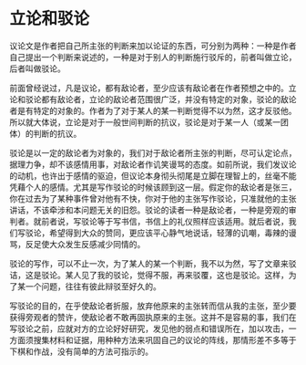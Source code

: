 # 立论和驳论

议论文是作者把自己所主张的判断来加以论证的东西，可分别为两种：一种是作者自己提出一个判断来说述的，一种是对于别人的判断施行驳斥的，前者叫做立论，后者叫做驳论。

前面曾经说过，凡是议论，都有敌论者，至少应该有敌论者在作者预想之中的。立论和驳论都有敌论者，立论的敌论者范围很广泛，并没有特定的对象，驳论的敌论者是有特定的对象的。作者为了对于某人的某一判断觉得不以为然，这才反驳他。所以就大体说，立论是对于一般世间判断的抗议，驳论是对于某一人（或某一团体）的判断的抗议。

驳论是以一定的敌论者为对象的，我们对于敌论者所主张的判断，尽可认定论点，据理力争，却不该感情用事，对敌论者作讥笑谩骂的态度。如前所说，我们发议论的动机，也许出于感情的驱迫，但议论本身彻头彻尾是立脚在理智上的，丝毫不能凭藉个人的感情。尤其是写作驳论的时候该顾到这一层。假定你的敌论者是张三，你在过去为了某种事件曾对他有不快，你对于他的主张写作驳论，只准就他的主张讲话，不该牵涉和本问题无关的旧怨。驳论的读者一种是敌论者，一种是旁观的审判者。就前者说，写驳论等于写书信，书信上的礼仪照样应该适用。就后者说，我们写驳论，希望得到大众的赞同，更应该平心静气地说话，轻薄的讥嘲，毒辣的谩骂，反足使大众发生反感减少同情的。

驳论的写作，可以不止一次，为了某人的某一个判断，我不以为然，写了文章来驳诘，这是驳论。某人见了我的驳论，觉得不服，再来驳覆，这也是驳论。这样，为了某一个问题，往往有彼此辩驳至好久的。

写驳论的目的，在乎使敌论者折服，放弃他原来的主张转而信从我的主张，至少要获得旁观者的赞许，使敌论者不敢再固执原来的主张。这并不是容易的事，我们在写驳论之前，应就对方的立论好好研究，发见他的弱点和错误所在，加以攻击，一方面须搜集材料和证据，用种种方法来巩固自己的议论的阵线，那情形差不多等于下棋和作战，没有简单的方法可指示的。
